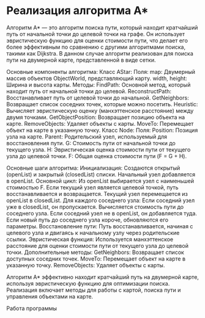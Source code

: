 <h1>Реализация алгоритма A*</h1>
<p></p>Алгоритм A* — это алгоритм поиска пути, который находит кратчайший путь от начальной точки до целевой точки на графе. Он использует эвристическую функцию для оценки стоимости пути, что делает его более эффективным по сравнению с другими алгоритмами поиска, такими как Dijkstra. В данном случае алгоритм реализован для поиска пути на двумерной карте, представленной в виде сетки.

Основные компоненты алгоритма:
Класс AStar:
Поля:
map: Двумерный массив объектов ObjectWorld, представляющий карту.
width, height: Ширина и высота карты.
Методы:
FindPath: Основной метод, который находит путь от начальной точки до целевой.
ReconstructPath: Восстанавливает путь от целевой точки до начальной.
GetNeighbors: Возвращает список соседних точек, которые можно посетить.
Heuristic: Вычисляет эвристическую оценку (манхэттенское расстояние) между двумя точками.
GetObjectPosition: Возвращает позицию объекта на карте.
RemoveObjects: Удаляет объекты с карты.
MoveTo: Перемещает объект на карте в указанную точку.
Класс Node:
Поля:
Position: Позиция узла на карте.
Parent: Родительский узел, используемый для восстановления пути.
G: Стоимость пути от начальной точки до текущего узла.
H: Эвристическая оценка стоимости пути от текущего узла до целевой точки.
F: Общая оценка стоимости пути (F = G + H).

Основные шаги алгоритма:
Инициализация:
Создаются открытый (openList) и закрытый (closedList) списки.
Начальный узел добавляется в openList.
Основной цикл:
Из openList выбирается узел с наименьшей стоимостью F.
Если текущий узел является целевой точкой, путь восстанавливается и возвращается.
Текущий узел перемещается из openList в closedList.
Для каждого соседнего узла:
Если соседний узел уже в closedList, он пропускается.
Вычисляется стоимость пути до соседнего узла.
Если соседний узел не в openList, он добавляется туда.
Если новый путь до соседнего узла короче, обновляются его параметры.
Восстановление пути:
Путь восстанавливается, начиная с целевого узла и двигаясь к начальному узлу через родительские ссылки.
Эвристическая функция:
Используется манхэттенское расстояние для оценки стоимости пути от текущего узла до целевой точки.
Дополнительные методы:
GetNeighbors: Возвращает список доступных соседних точек.
MoveTo: Перемещает объект на карте в указанную точку.
RemoveObjects: Удаляет объекты с карты.

Алгоритм A* эффективно находит кратчайший путь на двумерной карте, используя эвристическую функцию для оптимизации поиска. Реализация включает методы для работы с картой, поиска пути и управления объектами на карте.
</p>
<p><img alt="" src="https://github.com/Sergey-94/heuristic-a-star-algorithm/master/image.png" style="float:left; margin-right:10px" /></p>
<p>Работа программы</p>

